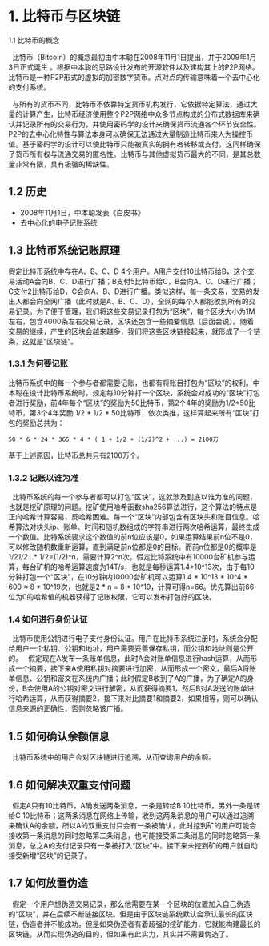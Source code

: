 # 1. 比特币与区块链

1.1 比特币的概念

&nbsp;&nbsp;比特币（Bitcoin）的概念最初由中本聪在2008年11月1日提出，并于2009年1月3日正式诞生 。根据中本聪的思路设计发布的开源软件以及建构其上的P2P网络。比特币是一种P2P形式的虚拟的加密数字货币。点对点的传输意味着一个去中心化的支付系统。

&nbsp;&nbsp;与所有的货币不同，比特币不依靠特定货币机构发行，它依据特定算法，通过大量的计算产生，比特币经济使用整个P2P网络中众多节点构成的分布式数据库来确认并记录所有的交易行为，并使用密码学的设计来确保货币流通各个环节安全性。P2P的去中心化特性与算法本身可以确保无法通过大量制造比特币来人为操控币值。基于密码学的设计可以使比特币只能被真实的拥有者转移或支付。这同样确保了货币所有权与流通交易的匿名性。比特币与其他虚拟货币最大的不同，是其总数量非常有限，具有极强的稀缺性。

## 1.2 历史

- 2008年11月1日，中本聪发表《白皮书》
- 去中心化的电子记账系统

## 1.3 比特币系统记账原理

假定比特币系统中存在A、B、C、D 4个用户。A用户支付10比特币给B，这个交易活动A会向B、C、D进行广播；B支付5比特币给C，B会向A、C、D进行广播；C支付2比特币给D，C会向A、B、D进行广播。类似这样，每一条交易，交易的发出人都会向全网广播（此时就是A、B、C、D），全网的每个人都能收到所有的交易记录。为了便于管理，我们将这些交易记录打包为“区块”，每个区块大小为1M左右，包含4000条左右交易记录，区块还包含一些摘要信息（后面会说）。随着交易的继续，产生的区块会越来越多，我们将这些区块链接起来，就形成了一个链条，这就是“区块链”。

### 1.3.1 为何要记账

比特币系统中的每一个参与者都需要记账，也都有将账目打包为“区块”的权利。中本聪在设计比特币系统时，规定每10分钟打一个区块，系统会对成功的“区块”打包者进行奖励，前4年每个“区块”的奖励为50比特币，第2个4年的奖励为1/2*50比特币，第3个4年奖励 1/2 * 1/2 * 50比特币，依次类推，这样算起来所有“区块”打包的奖励总共为：
```
50 * 6 * 24 * 365 * 4 * ( 1 + 1/2 + (1/2)^2 + ...) = 2100万 
```

基于上述原因，比特币总共只有2100万个。

### 1.3.2 记账以谁为准

&nbsp;&nbsp;比特币系统的每一个参与者都可以打包“区块”，这就涉及到底以谁为准的问题，也就是挖矿原理的问题。挖矿使用哈希函数sha256算法进行，这个算法的特点是正向哈希计算容易，反哈希困难。每一个“区块”内部包含有区块头和账目信息。哈希算法对块头ip、账单、时间和随机数组成的字符串进行两次哈希运算，最终生成一个数值。比特系统要求这个数值的前n位应该是0，如果运算结果前n位不是0，可以修改随机数重新运算，直到满足前n位都是0的目标。而前n位都是0的概率是1/2*1/2*...* 1/2=(1/2)^n，需要计算2^n次。假定比特系统中有10000台矿机参与运算，每台矿机的哈希运算速度为14T/s，也就是每秒运算1.4*10^13次，由于每10分钟打包一个“区块”，在10分钟内10000台矿机可以运算1.4 * 10^13 * 10^4 * 600 ≈ 8 * 10^19次，也就是2 * n = 8 * 10^19，计算可得n=66。优先算出前66位为0的哈希值的机器获得了记账权限，它可以发布打包好的区块。

### 1.4 如何进行身份认证

&nbsp;&nbsp;比特币使用公钥进行电子支付身份认证。用户在比特币系统注册时，系统会分配给用户一个私钥、公钥和地址，用户需要妥善保存私钥，而公钥和地址则是公开的。
&nbsp;&nbsp;假定现在A发布一条账单信息，此时A会对账单信息进行hash运算，从而形成一个摘要，接下来A使用私钥对摘要进行加密，从而形成一个密文，最后A将账单信息、公钥和密文在系统内广播；此时假定B收到了A的广播，为了确定A的身份，B会使用A的公钥对密文进行解密，从而获得摘要1，然后B对A发送的账单进行哈希运算，从而获得摘要2，接下来对比摘要1和摘要2，如果相等，则可以确认信息来源的正确性，否则忽略该广播。

## 1.5 如何确认余额信息

&nbsp;&nbsp;比特币系统中的用户会对区块链进行追溯，从而查询用户的余额。

## 1.6 如何解决双重支付问题

&nbsp;&nbsp;假定A只有10比特币，A确发送两条消息，一条是转给B 10比特币，另外一条是转给C 10比特币；这两条消息在网络上传输，收到这两条消息的用户可以通过追溯来确认A的余额，所以A的双重支付只会有一条被确认，此时挖到矿的用户可能会接收第一条消息的同时忽略第二条消息，也可能接受第二条消息的同时忽略第一条消息，总之A的支付记录只有一条被打入“区块”中。接下来未挖到矿的用户就自动接受新增“区块”的记录了。

## 1.7 如何放置伪造

&nbsp;&nbsp;假定一个用户想伪造交易记录，那么他需要在某一个区块的位置加入自己伪造的“区块”，并在后续不断链接区块。但是由于区块链系统默认会承认最长的区块链，伪造者并不能成功。但是如果伪造者有着超强的挖矿能力，它就能构建最长的区块链，从而实现伪造的目的，但如果有此实力，其实并不需要伪造了。


